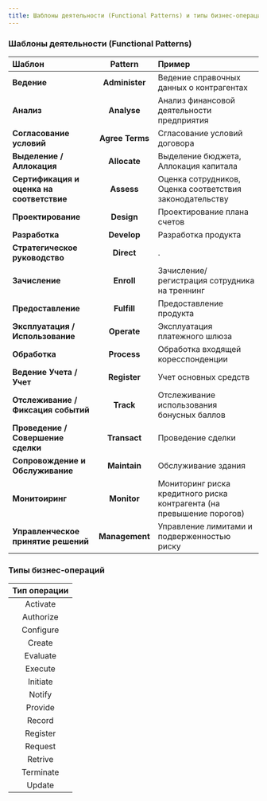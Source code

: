 ```yaml
---
title: Шаблоны деятельности (Functional Patterns) и типы бизнес-операций
---
```


### Шаблоны деятельности (Functional Patterns)

| Шаблон | Pattern | Пример |
|:---|:---:|:---|
| **Ведение** | **Administer** | Ведение справочных данных о контрагентах |
| **Анализ** | **Analyse** | Анализ финансовой деятельности предприятия |
| **Согласование условий** | **Agree Terms** | Сгласование условий договора |
| **Выделение / Аллокация** | **Allocate** | Выделение бюджета, Аллокация капитала |
| **Сертификация и оценка на соответствие** | **Assess** | Оценка сотрудников, Оценка соответствия законодательству |
| **Проектирование** | **Design** | Проектирование плана счетов |
| **Разработка** | **Develop** | Разработка продукта |
| **Стратегическое руководство** | **Direct** | . |
| **Зачисление** | **Enroll** | Зачисление/регистрация сотрудника на треннинг |
| **Предоставление** | **Fulfill** | Предоставление продукта |
| **Эксплуатация / Использование** | **Operate** | Эксплуатация платежного шлюза |
| **Обработка** | **Process** | Обработка входящей коресспонденции |
| **Ведение Учета / Учет** | **Register** | Учет основных средств |
| **Отслеживание / Фиксация событий** | **Track** | Отслеживание использования бонусных баллов |
| **Проведение / Совершение сделки** | **Transact** | Проведение сделки |
| **Сопровождение и Обслуживание** | **Maintain** | Обслуживание здания |
| **Монитоиринг** | **Monitor** | Мониторинг риска кредитного риска контрагента (на превышение порогов) |
| **Управленческое принятие решений** | **Management** | Управление лимитами и подверженностью риску |



### Типы бизнес-операций

| Тип операции |
|:---:|
| Activate |
| Authorize |
| Configure |
| Create |
| Evaluate |
| Execute |
| Initiate |
| Notify |
| Provide |
| Record |
| Register |
| Request |
| Retrive |
| Terminate |
| Update |
